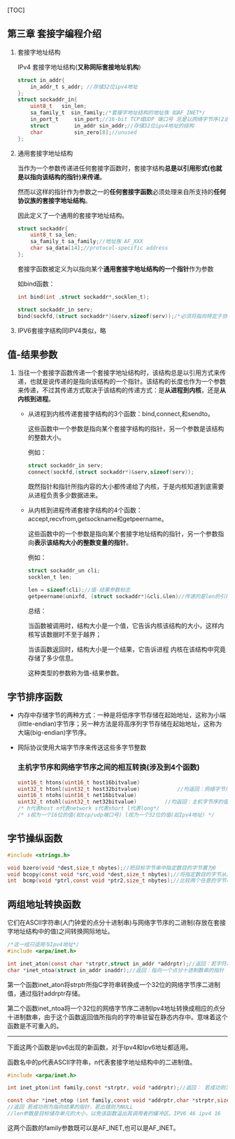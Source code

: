 


  
[TOC]

## 第三章 套接字编程介绍

1. 套接字地址结构

   IPv4 套接字地址结构(**又称网际套接地址机构**)

   ~~~c
   struct in_addr{
       in_addr_t s_addr; //存储32位ipv4地址
   };
   struct sockaddr_in{
       uint8_t 	 sin_len;
       sa_family_t  sin_family;/*套接字地址结构的地址族 如AF_INET*/
       in_port_t 	 sin_port;//16-bit TCP或UDP 端口号 总是以网络字节序(2进制)来储存
       struct 		 in_addr sin_addr;//存储32位ipv4地址的结构
       char 		 sin_zero[8];//unused
   };
   ~~~

2. 通用套接字地址结构

   当作为一个参数传递进任何套接字函数时，套接字结构**总是以引用形式(也就是以指向该结构的指针)来传递**。

   然而以这样的指针作为参数之一的**任何套接字函数**必须处理来自所支持的**任何协议族的套接字地址结构**。

   因此定义了一个通用的套接字地址结构。

   ~~~c
   struct sockaddr{
       uint8_t sa_len;
       sa_family_t sa_family;//地址族 AF_XXX
       char sa_data[14];//protocol-specific address
   };
   ~~~

   套接字函数被定义为以指向某个**通用套接字地址结构的一个指针**作为参数

   如bind函数：

   ~~~c
   int bind(int ,struct sockaddr*,socklen_t);
   
   struct sockaddr_in serv;
   bind(sockfd,(struct sockaddr*)&serv,sizeof(serv));/*必须将指向特定于协议的套接字地址的指针进行强制类型转换，变成指向某个通用套接字地址结构的指针*/
   ~~~

3. IPV6套接字结构同IPV4类似，略

## 值-结果参数

1. 当往一个套接字函数传递一个套接字地址结构时，该结构总是以引用方式来传递，也就是说传递的是指向该结构的一个指针。该结构的长度也作为一个参数来传递，不过其传递方式取决于该结构的传递方式：是**从进程到内核**，还是**从内核到进程**。

   * 从进程到内核传递套接字结构的3个函数：bind,connect,和sendto。

     这些函数中一个参数是指向某个套接字结构的指针，另一个参数是该结构的整数大小。

     例如：

      ```c
     struct sockaddr_in serv;
     connect(sockfd,(struct sockaddr*)&serv,sizeof(serv));
      ```

     既然指针和指针所指内容的大小都传递给了内核，于是内核知道到底需要从进程负责多少数据进来。

   * 从内核到进程传递套接字结构的4个函数：accept,recvfrom,getsockname和getpeername。

     这些函数中的一个参数是指向某个套接字地址结构的指针，另一个参数指向**表示该结构大小的整数变量的指针**。

     例如：

     ``` c
     struct sockaddr_un cli;
     socklen_t len;
     
     len = sizeof(cli);//值-结果参数标志
     getpeername(unixfd, (struct sockaddr*)&cli,&len)//传递的是len的引用
     ```

     

     总结：

     当函数被调用时，结构大小是一个值，它告诉内核该结构的大小，这样内核写该数据时不至于越界；

     当该函数返回时，结构大小是一个结果，它告诉进程 内核在该结构中究竟存储了多少信息。

     这种类型的参数称为值-结果参数。

     

## 字节排序函数

* 内存中存储字节的两种方式：一种是将低序字节存储在起始地址，这称为小端(little-endian)字节序；另一种方法是将高序列字节存储在起始地址，这称为大端(big-endian)字节序。

* 网际协议使用大端字节序来传送这些多字节整数

     ### 主机字节序和网络字节序之间的相互转换(涉及到4个函数)

     ```c
     uint16_t htons(uint16_t host16bitvalue)
     uint32_t htonl(uint32_t host32bitvalue)			//均返回：网络字节序的值
     uint16_t ntohs(uint16_t net16bitvalue)
     uint32_t ntohl(uint32_t net32bitvalue)			//均返回：主机字节序的值
     /* h代表host n代表network s代表short l代表long*/
     /* s视为一个16位的值(如tcp/udp端口号) l视为一个32位的值(如Ipv4地址) */
     ```

     
## 字节操纵函数

```c
#include <strings.h>

void bzero(void *dest,size_t nbytes);//把目标字节串中指定数目的字节置为0
void bcopy(const void *src,void *dest,size_t nbytes);//将指定数目的字节从源字节串移到目标字节串
int  bcmp(void *ptrl,const void *ptr2,size_t nbytes);//比较两个任意的字节串，若相同则返回值为0，否则返回值为非0
```



## 两组地址转换函数

它们在ASCII字符串(人门钟爱的点分十进制串)与网络字节序的二进制(存放在套接字地址结构中的值)之间转换网际地址。



``` c
/*这一组只适用与Ipv4地址*/
#include <arpa/inet.h>

int inet_aton(const char *strptr,struct in_addr *addrptr);//返回：若字符串有效则为1，否则为0
char *inet_ntoa(struct in_addr inaddr);//返回：指向一个点分十进制数串的指针
```

第一个函数inet_aton将strptr所指C字符串转换成一个32位的网络字节序二进制值，通过指针addrptr存储。

第二个函数inet_ntoa将一个32位的网络字节序二进制Ipv4地址转换成相应的点分十进制数串，由于这个函数返回值所指向的字符串驻留在静态内存中。意味着这个函数是不可重入的。



___

下面这两个函数是Ipv6出现的新函数，对于Ipv4和Ipv6地址都适用。

函数名中的p代表ASCII字符串，n代表套接字地址结构中的二进制值。

```c
#include <arpa/inet.h>

int inet_pton(int family,const *strptr, void *addrptr);//返回： 若成功则为1，若输入不是有效的表达式格式则为0，若出错则为-1

const char *inet_ntop (int family,const void *addrptr,char *strptr,size_t len);
//返回 若成功则为指向结果的指针，若出错则为NULL
//len参数是目标储存单元的大小，以免该函数溢出其调用者的缓冲区。IPV6 46 ipv4 16
```

这两个函数的family参数既可以是AF_INET,也可以是AF_INET。




